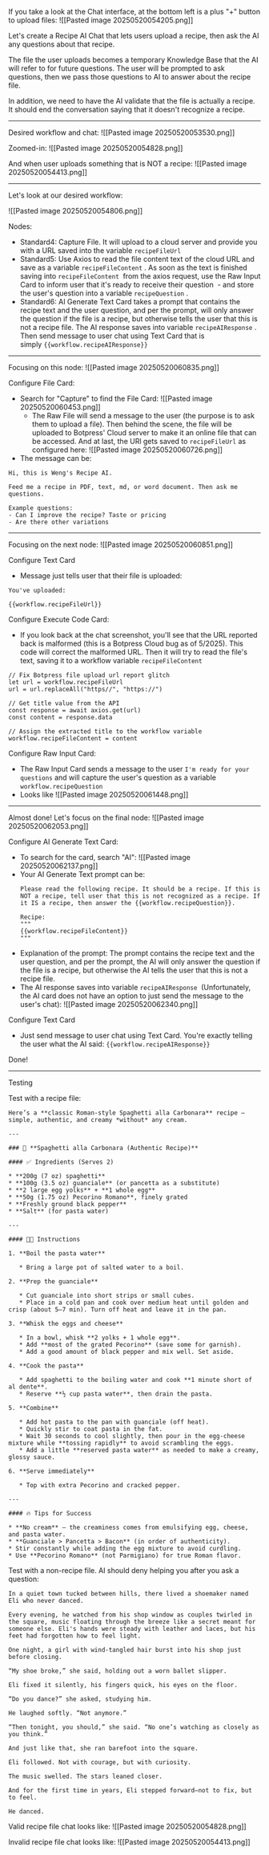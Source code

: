 If you take a look at the Chat interface, at the bottom left is a plus "+" button to upload files:
![[Pasted image 20250520054205.png]]

Let's create a Recipe AI Chat that lets users upload a recipe, then ask the AI any questions about that recipe.

The file the user uploads becomes a temporary Knowledge Base that the AI will refer to for future questions. The user will be prompted to ask questions, then we pass those questions to AI to answer about the recipe file.

In addition, we need to have the AI validate that the file is actually a recipe. It should end the conversation saying that it doesn't recognize a recipe.

---

Desired workflow and chat:
![[Pasted image 20250520053530.png]]

Zoomed-in:
![[Pasted image 20250520054828.png]]

And when user uploads something that is NOT a recipe:
![[Pasted image 20250520054413.png]]

---

Let's look at our desired workflow:

![[Pasted image 20250520054806.png]]

Nodes:
- Standard4: Capture File. It will upload to a cloud server and provide you with a URL saved into the variable `recipeFileUrl` 
- Standard5: Use Axios to read the file content text of the cloud URL and save as a variable `recipeFileContent` . As soon as the text is finished saving into `recipeFileContent`  from the axios request, use the Raw Input Card to inform user that it's ready to receive their question  - and store the user's question into a variable `recipeQuestion` .
- Standard6: AI Generate Text Card takes a prompt that contains the recipe text and the user question, and per the prompt, will only answer the question if the file is a recipe, but otherwise tells the user that this is not a recipe file. The AI response saves into variable `recipeAIResponse` . Then send message to user chat using Text Card that is simply `{{workflow.recipeAIResponse}}`

---

Focusing on this node:
![[Pasted image 20250520060835.png]]

Configure File Card:
- Search for "Capture" to find the File Card:
  ![[Pasted image 20250520060453.png]]
  - The Raw File will send a message to the user (the purpose is to ask them to upload a file). Then behind the scene, the file will be uploaded to Botpress' Cloud server to make it an online file that can be accessed. And at last, the URl gets saved to `recipeFileUrl` as configured here:
    ![[Pasted image 20250520060726.png]]
- The message can be:
```
Hi, this is Weng's Recipe AI. 

Feed me a recipe in PDF, text, md, or word document. Then ask me questions. 

Example questions:
- Can I improve the recipe? Taste or pricing
- Are there other variations
```


---

Focusing on the next node:
![[Pasted image 20250520060851.png]]

Configure Text Card
- Message just tells user that their file is uploaded:
```
You've uploaded:

{{workflow.recipeFileUrl}}
```

Configure Execute Code Card:
- If you look back at the chat screenshot, you'll see that the URL reported back is malformed (this is a Botpress Cloud bug as of 5/2025). This code will correct the malformed URL. Then it will try to read the file's text, saving it to a workflow variable `recipeFileContent`
```
// Fix Botpress file upload url report glitch
let url = workflow.recipeFileUrl
url = url.replaceAll("https//", "https://")

// Get title value from the API
const response = await axios.get(url)
const content = response.data

// Assign the extracted title to the workflow variable
workflow.recipeFileContent = content
```

Configure Raw Input Card:
- The Raw Input Card sends a message to the user `I'm ready for your questions` and will capture the user's question as a variable `workflow.recipeQuestion`
- Looks like
	![[Pasted image 20250520061448.png]]


---

Almost done! Let's focus on the final node:
![[Pasted image 20250520062053.png]]

Configure AI Generate Text Card:
- To search for the card, search "AI":
  ![[Pasted image 20250520062137.png]]
- Your AI Generate Text prompt can be:
	```
	Please read the following recipe. It should be a recipe. If this is NOT a recipe, tell user that this is not recognized as a recipe. If it IS a recipe, then answer the {{workflow.recipeQuestion}}. 
	
	Recipe:
	"""
	{{workflow.recipeFileContent}}
	"""
	```
- Explanation of the prompt: The prompt contains the recipe text and the user question, and per the prompt, the AI will only answer the question if the file is a recipe, but otherwise the AI tells the user that this is not a recipe file. 
- The AI response saves into variable `recipeAIResponse`  (Unfortunately, the AI card does not have an option to just send the message to the user's chat):
  ![[Pasted image 20250520062340.png]]

Configure Text Card
- Just send message to user chat using Text Card. You're exactly telling the user what the AI said:
  `{{workflow.recipeAIResponse}}`

Done!

---

Testing

Test with a recipe file:
```
Here’s a **classic Roman-style Spaghetti alla Carbonara** recipe — simple, authentic, and creamy *without* any cream.

---

### 🍝 **Spaghetti alla Carbonara (Authentic Recipe)**

#### ✅ Ingredients (Serves 2)

* **200g (7 oz) spaghetti**
* **100g (3.5 oz) guanciale** (or pancetta as a substitute)
* **2 large egg yolks** + **1 whole egg**
* **50g (1.75 oz) Pecorino Romano**, finely grated
* **Freshly ground black pepper**
* **Salt** (for pasta water)

---

#### 👨‍🍳 Instructions

1. **Boil the pasta water**

   * Bring a large pot of salted water to a boil.

2. **Prep the guanciale**

   * Cut guanciale into short strips or small cubes.
   * Place in a cold pan and cook over medium heat until golden and crisp (about 5–7 min). Turn off heat and leave it in the pan.

3. **Whisk the eggs and cheese**

   * In a bowl, whisk **2 yolks + 1 whole egg**.
   * Add **most of the grated Pecorino** (save some for garnish).
   * Add a good amount of black pepper and mix well. Set aside.

4. **Cook the pasta**

   * Add spaghetti to the boiling water and cook **1 minute short of al dente**.
   * Reserve **½ cup pasta water**, then drain the pasta.

5. **Combine**

   * Add hot pasta to the pan with guanciale (off heat).
   * Quickly stir to coat pasta in the fat.
   * Wait 30 seconds to cool slightly, then pour in the egg-cheese mixture while **tossing rapidly** to avoid scrambling the eggs.
   * Add a little **reserved pasta water** as needed to make a creamy, glossy sauce.

6. **Serve immediately**

   * Top with extra Pecorino and cracked pepper.

---

#### 🔥 Tips for Success

* **No cream** — the creaminess comes from emulsifying egg, cheese, and pasta water.
* **Guanciale > Pancetta > Bacon** (in order of authenticity).
* Stir constantly while adding the egg mixture to avoid curdling.
* Use **Pecorino Romano** (not Parmigiano) for true Roman flavor.
```

Test with a non-recipe file. AI should deny helping you after you ask a question:
```
In a quiet town tucked between hills, there lived a shoemaker named Eli who never danced.

Every evening, he watched from his shop window as couples twirled in the square, music floating through the breeze like a secret meant for someone else. Eli's hands were steady with leather and laces, but his feet had forgotten how to feel light.

One night, a girl with wind-tangled hair burst into his shop just before closing.

“My shoe broke,” she said, holding out a worn ballet slipper.

Eli fixed it silently, his fingers quick, his eyes on the floor.

“Do you dance?” she asked, studying him.

He laughed softly. “Not anymore.”

“Then tonight, you should,” she said. “No one’s watching as closely as you think.”

And just like that, she ran barefoot into the square.

Eli followed. Not with courage, but with curiosity.

The music swelled. The stars leaned closer.

And for the first time in years, Eli stepped forward—not to fix, but to feel.

He danced.
```

Valid recipe file chat looks like:
![[Pasted image 20250520054828.png]]

Invalid recipe file chat looks like:
![[Pasted image 20250520054413.png]]
